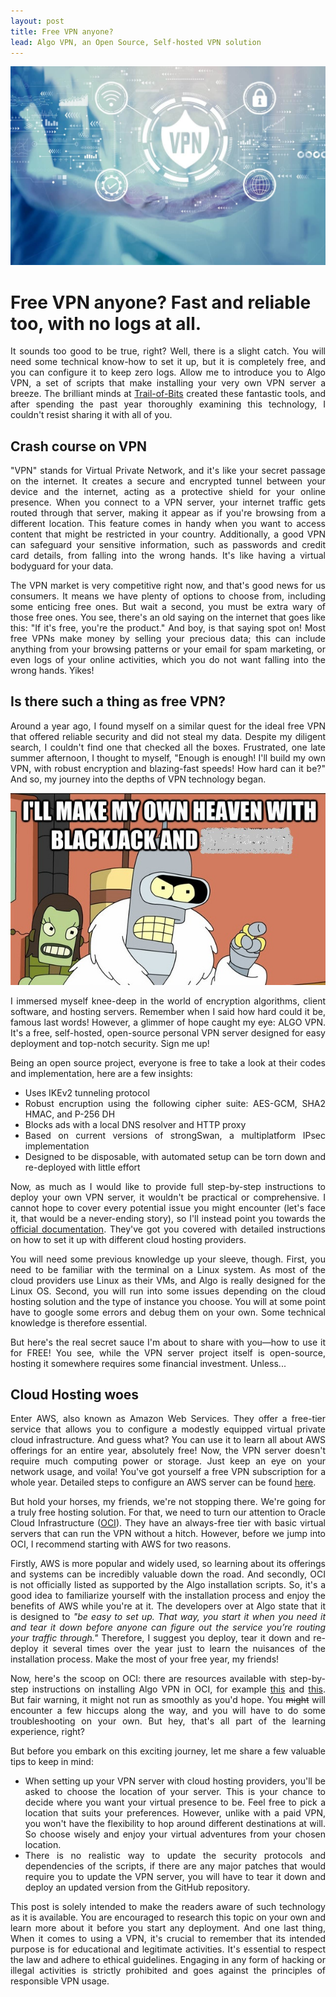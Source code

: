 ```yaml
---
layout: post
title: Free VPN anyone?
lead: Algo VPN, an Open Source, Self-hosted VPN solution
---
```



![VPN](/assets/VPN.jpg)

# Free VPN anyone? Fast and reliable too, with no logs at all.

<div align="justify">

It sounds too good to be true, right? Well, there is a slight catch. You will need some technical know-how to set it up, but it is completely free, and you can configure it to keep zero logs. Allow me to introduce you to Algo VPN, a set of scripts that make installing your very own VPN server a breeze. The brilliant minds at [Trail-of-Bits](https://www.trailofbits.com/) created these fantastic tools, and after spending the past year thoroughly examining this technology, I couldn't resist sharing it with all of you.

## Crash course on VPN 

"VPN" stands for Virtual Private Network, and it's like your secret passage on the internet. It creates a secure and encrypted tunnel between your device and the internet, acting as a protective shield for your online presence. When you connect to a VPN server, your internet traffic gets routed through that server, making it appear as if you're browsing from a different location. This feature comes in handy when you want to access content that might be restricted in your country. Additionally, a good VPN can safeguard your sensitive information, such as passwords and credit card details, from falling into the wrong hands. It's like having a virtual bodyguard for your data.


The VPN market is very competitive right now, and that's good news for us consumers. It means we have plenty of options to choose from, including some enticing free ones. But wait a second, you must be extra wary of those free ones. You see, there's an old saying on the internet that goes like this: "If it's free, you're the product." And boy, is that saying spot on! Most free VPNs make money by selling your precious data; this can include anything from your browsing patterns or your email for spam marketing, or even logs of your online activities, which you do not want falling into the wrong hands. Yikes!

## Is there such a thing as free VPN?

Around a year ago, I found myself on a similar quest for the ideal free VPN that offered reliable security and did not steal my data. Despite my diligent search, I couldn't find one that checked all the boxes. Frustrated, one late summer afternoon, I thought to myself, "Enough is enough! I'll build my own VPN, with robust encryption and blazing-fast speeds! How hard can it be?" And so, my journey into the depths of VPN technology began.

![bender](/assets/bender.jpg)

I immersed myself knee-deep in the world of encryption algorithms, client software, and hosting servers. Remember when I said how hard could it be, famous last words! However, a glimmer of hope caught my eye: ALGO VPN. It's a free, self-hosted, open-source personal VPN server designed for easy deployment and top-notch security. Sign me up!

Being an open source project, everyone is free to take a look at their codes and implementation, here are a few insights:
* Uses IKEv2 tunneling protocol
* Robust encruption using the following cipher suite: AES-GCM, SHA2 HMAC, and P-256 DH 
* Blocks ads with a local DNS resolver and HTTP proxy
* Based on current versions of strongSwan, a multiplatform IPsec implementation
* Designed to be disposable, with automated setup can be torn down and re-deployed with little effort

Now, as much as I would like to provide full step-by-step instructions to deploy your own VPN server, it wouldn't be practical or comprehensive. I cannot hope to cover every potential issue you might encounter (let's face it, that would be a never-ending story), so I'll instead point you towards the [official documentation](https://github.com/trailofbits/algo). They've got you covered with detailed instructions on how to set it up with different cloud hosting providers.  

You will need some previous knowledge up your sleeve, though. First, you need to be familiar with the terminal on a Linux system. As most of the cloud providers use Linux as their VMs, and Algo is really designed for the Linux OS. Second, you will run into some issues depending on the cloud hosting solution and the type of instance you choose. You will at some point have to google some errors and debug them on your own. Some technical knowledge is therefore essential.

But here's the real secret sauce I'm about to share with you—how to use it for FREE! You see, while the VPN server project itself is open-source, hosting it somewhere requires some financial investment. Unless...

## Cloud Hosting woes

Enter AWS, also known as Amazon Web Services. They offer a free-tier service that allows you to configure a modestly equipped virtual private cloud infrastructure. And guess what? You can use it to learn all about AWS offerings for an entire year, absolutely free! Now, the VPN server doesn't require much computing power or storage. Just keep an eye on your network usage, and voila! You've got yourself a free VPN subscription for a whole year. Detailed steps to configure an AWS server can be found [here](https://www.linkedin.com/pulse/creating-your-own-vpn-aws-ricardo-deodutt).

But hold your horses, my friends, we're not stopping there. We're going for a truly free hosting solution. For that, we need to turn our attention to Oracle Cloud Infrastructure ([OCI](https://www.oracle.com/uk/cloud/free/?intcmp=ohp052322ocift)). They have an always-free tier with basic virtual servers that can run the VPN without a hitch. However, before we jump into OCI, I recommend starting with AWS for two reasons.

Firstly, AWS is more popular and widely used, so learning about its offerings and systems can be incredibly valuable down the road. And secondly, OCI is not officially listed as supported by the Algo installation scripts. So, it's a good idea to familiarize yourself with the installation process and enjoy the benefits of AWS while you're at it. The developers over at Algo state that it is designed to *"be easy to set up. That way, you start it when you need it and tear it down before anyone can figure out the service you’re routing your traffic through."* Therefore, I suggest you deploy, tear it down and re-deploy it several times over the year just to learn the nuisances of the installation process. Make the most of your free year, my friends!

Now, here's the scoop on OCI: there are resources available with step-by-step instructions on installing Algo VPN in OCI, for example [this](https://pswalia2u.medium.com/setting-up-personal-wireguard-vpn-on-oracle-cloud-compute-instance-1d90d56d4b8b) and [this](https://kenny.yeoyou.net/it/2020/08/01/set-up-algo-vpn-in-oracle-cloud.html). But fair warning, it might not run as smoothly as you'd hope. You ~~might~~ will encounter a few hiccups along the way, and you will have to do some troubleshooting on your own. But hey, that's all part of the learning experience, right?

But before you embark on this exciting journey, let me share a few valuable tips to keep in mind:

* When setting up your VPN server with cloud hosting providers, you'll be asked to choose the location of your server. This is your chance to decide where you want your virtual presence to be. Feel free to pick a location that suits your preferences. However, unlike with a paid VPN, you won't have the flexibility to hop around different destinations at will. So choose wisely and enjoy your virtual adventures from your chosen location.
* There is no realistic way to update the security protocols and dependencies of the scripts, if there are any major patches that would require you to update the VPN server, you will have to tear it down and deploy an updated version from the GitHub repository.


This post is solely intended to make the readers aware of such technology as it is available. You are encouraged to research this topic on your own and learn more about it before you start any deployment. And one last thing, When it comes to using a VPN, it's crucial to remember that its intended purpose is for educational and legitimate activities. It's essential to respect the law and adhere to ethical guidelines. Engaging in any form of hacking or illegal activities is strictly prohibited and goes against the principles of responsible VPN usage. 


</div>
